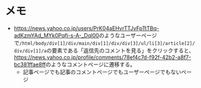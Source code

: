 # メモ

- <https://news.yahoo.co.jp/users/PrK04aEHvrTTJvFpTtTBq-adKzmYAd_MYk0Pqfi-s-A-_Dql00>のようなユーザーページで`/html/body/div[1]/div/main/div[1]/div/div[3]/ul/li[3]/article[2]/div/div[1]/a`の要素である「返信先のコメントを見る」をクリックすると、<https://news.yahoo.co.jp/profile/comments/78ef4c7d-f92f-42b2-a8f7-bc381ffae8ff>のようなコメントページに遷移する。
  - 記事ページでも記事のコメントページでもユーザーページでもないページ
